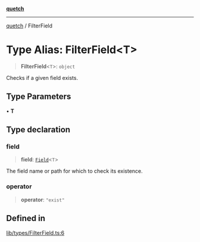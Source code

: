 [**quetch**](../README.md)

***

[quetch](../README.md) / FilterField

# Type Alias: FilterField\<T\>

> **FilterField**\<`T`\>: `object`

Checks if a given field exists.

## Type Parameters

• **T**

## Type declaration

### field

> **field**: [`Field`](Field.md)\<`T`\>

The field name or path for which to check its existence.

### operator

> **operator**: `"exist"`

## Defined in

[lib/types/FilterField.ts:6](https://github.com/nevoland/quetch/blob/6249acbaaaaaeed54f7d39c2e784b6176249eef9/lib/types/FilterField.ts#L6)
